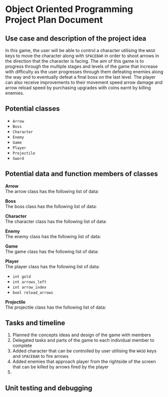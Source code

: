 # Object Oriented Programming Project Plan Document

## Use case and description of the project idea
In this game, the user will be able to control a character utilising the `WASD` keys to move the character along with `SPACEBAR` in order to shoot arrows 
in the direction that the character is facing. The aim of this game is to progress through the multiple stages and levels of the game that increase with 
difficulty as the user progresses through them defeating enemies along the way and to eventually defeat a final boss on the last level. The player can also
receive improvements to their movement speed arrow damage and arrow reload speed by purchasing upgrades with coins earnt by killing enemies.

## Potential classes
- ```Arrow```
- ```Boss```
- ```Character```
- ```Enemy```
- ```Game```
- ```Player```
- ```Projectile```
- ```Sword```

## Potential data and function members of classes
**Arrow**  
The arrow class has the following list of data:

**Boss**  
The boss class has the following list of data:

**Character**  
The character class has the following list of data:

**Enemy**  
The enemy class has the following list of data:

**Game**  
The game class has the following list of data:

**Player**  
The player class has the following list of data:
- ```int gold```
- ```int arrows_left```
- ```int arrow_index```
- ```bool reload_arrows```

**Projectile**  
The projectile class has the following list of data:

## Tasks and timeline
1. Planned the concepts ideas and design of the game with members
2. Delegated tasks and parts of the game to each individual member to complete
4. Added character that can be controlled by user utilising the ```WASD``` keys and ```SPACEBAR``` to fire arrows
5. Added enemies that approach player from the rightside of the screen that can be killed by arrows fired by the player
6. 

## Unit testing and debugging
